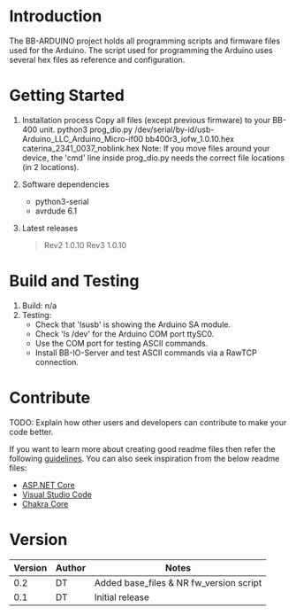# Introduction 
The BB-ARDUINO project holds all programming scripts and firmware files used for the Arduino.
The script used for programming the Arduino uses several hex files as reference and configuration.

# Getting Started
1.	Installation process
	Copy all files (except previous firmware) to your BB-400 unit.
	python3 prog_dio.py /dev/serial/by-id/usb-Arduino_LLC_Arduino_Micro-if00 bb400r3_iofw_1.0.10.hex caterina_2341_0037_noblink.hex
	Note: If you move files around your device, the 'cmd' line inside prog_dio.py needs the correct file locations (in 2 locations).
	
2.	Software dependencies
	- python3-serial
	- avrdude 6.1
	
3.	Latest releases
	> Rev2 1.0.10
	> Rev3 1.0.10
	
# Build and Testing
1. Build: 
	n/a
2. Testing:
	- Check that 'lsusb' is showing the Arduino SA module.
	- Check 'ls /dev' for the Arduino COM port ttySC0.
	- Use the COM port for testing ASCII commands.
	- Install BB-IO-Server and test ASCII commands via a RawTCP connection.

# Contribute
TODO: Explain how other users and developers can contribute to make your code better. 

If you want to learn more about creating good readme files then refer the following [guidelines](https://www.visualstudio.com/en-us/docs/git/create-a-readme). You can also seek inspiration from the below readme files:
- [ASP.NET Core](https://github.com/aspnet/Home)
- [Visual Studio Code](https://github.com/Microsoft/vscode)
- [Chakra Core](https://github.com/Microsoft/ChakraCore)

# Version 
| Version | Author | Notes 			 |
|---------|---------|--------------|
| 0.2	  | DT	   | Added base_files & NR fw_version script |
| 0.1	  | DT 	   | Initial release |